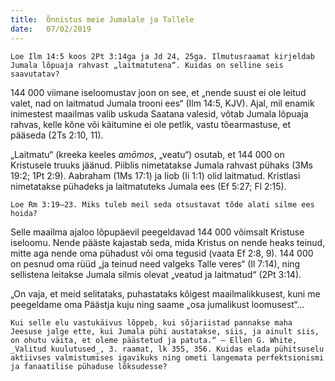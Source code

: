 ```yaml
---
title:  Õnnistus meie Jumalale ja Tallele
date:   07/02/2019
---
```


`Loe Ilm 14:5 koos 2Pt 3:14ga ja Jd 24, 25ga. Ilmutusraamat kirjeldab Jumala lõpuaja rahvast „laitmatutena“. Kuidas on selline seis saavutatav?`

144 000 viimane iseloomustav joon on see, et „nende suust ei ole leitud valet, nad on laitmatud Jumala trooni ees“ (Ilm 14:5, KJV). Ajal, mil enamik inimestest maailmas valib uskuda Saatana valesid, võtab Jumala lõpuaja rahvas, kelle kõne või käitumine ei ole petlik, vastu tõearmastuse, et pääseda (2Ts 2:10, 11).

„Laitmatu“ (kreeka keeles _amōmos_, „veatu“) osutab, et 144 000 on Kristusele truuks jäänud. Piiblis nimetatakse Jumala rahvast pühaks (3Ms 19:2; 1Pt 2:9). Aabraham (1Ms 17:1) ja Iiob (Ii 1:1) olid laitmatud. Kristlasi nimetatakse pühadeks ja laitmatuteks Jumala ees (Ef 5:27; Fl 2:15).

`Loe Rm 3:19–23. Miks tuleb meil seda otsustavat tõde alati silme ees hoida?`

Selle maailma ajaloo lõpupäevil peegeldavad 144 000 võimsalt Kristuse iseloomu. Nende pääste kajastab seda, mida Kristus on nende heaks teinud, mitte aga nende oma pühadust või oma tegusid (vaata Ef 2:8, 9). 144 000 on pesnud oma rüüd „ja teinud need valgeks Talle veres“ (Il 7:14), ning sellistena leitakse Jumala silmis olevat „veatud ja laitmatud“ (2Pt 3:14).

„On vaja, et meid selitataks, puhastataks kõigest maailmalikkusest, kuni me peegeldame oma Päästja kuju ning saame „osa jumalikust loomusest“…

`Kui selle elu vastukäivus lõppeb, kui sõjariistad pannakse maha Jeesuse jalge ette, kui Jumala pühi austatakse, siis, ja ainult siis, on ohutu väita, et oleme päästetud ja patuta.“ – Ellen G. White, _Valitud kuulutused_, 3. raamat, lk 355, 356. Kuidas elada pühitsuselu aktiivses valmistumises igavikuks ning ometi langemata perfektsionismi ja fanaatilise pühaduse lõksudesse?`